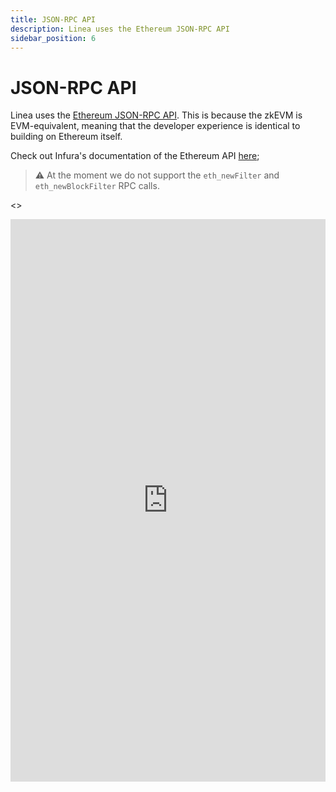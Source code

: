 ```yaml
---
title: JSON-RPC API
description: Linea uses the Ethereum JSON-RPC API
sidebar_position: 6
---
```


# JSON-RPC API

Linea uses the [Ethereum JSON-RPC API](https://eth.wiki/json-rpc/API). This is because the zkEVM is EVM-equivalent, meaning that the developer experience is identical to building on Ethereum itself.

Check out Infura's documentation of the Ethereum API [here](https://docs.infura.io/networks/ethereum/json-rpc-methods);

> ⚠️ At the moment we do not support the `eth_newFilter` and `eth_newBlockFilter` RPC calls.

<>

  <iframe
    width="100%"
    height="900"
    src="https://docs.infura.io/networks/ethereum/json-rpc-methods"
    frameBorder="0"
    allowFullScreen
  />
</>
